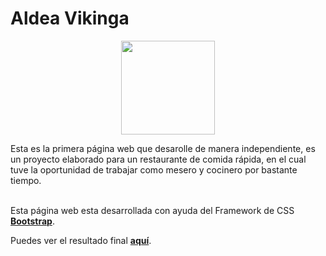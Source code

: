 # Aldea Vikinga 
<p align="center"><a href="http://aldeavikinga.mx" target="_blank"><img src="https://eduardovr.com/AldeaVikinga/imagenes/aldea-logo-fondo-negro.png" width="150"></a></p>
Esta es la primera página web que desarolle de manera independiente, es un proyecto elaborado para un restaurante de comida rápida, en el cual tuve la oportunidad de trabajar como mesero y cocinero por bastante tiempo.
<br><br>

Esta página web esta desarrollada con ayuda del Framework de CSS **[Bootstrap](https://getbootstrap.com "Bootstrap")**.

Puedes ver el resultado final **[aquí](http://aldeavikinga.mx "aquí")**.